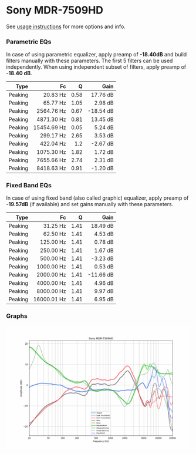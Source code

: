 # Sony MDR-7509HD
See [usage instructions](https://github.com/jaakkopasanen/AutoEq#usage) for more options and info.

### Parametric EQs
In case of using parametric equalizer, apply preamp of **-18.40dB** and build filters manually
with these parameters. The first 5 filters can be used independently.
When using independent subset of filters, apply preamp of **-18.40 dB**.

| Type    | Fc          |    Q | Gain      |
|--------:|------------:|-----:|----------:|
| Peaking | 20.83 Hz    | 0.58 | 17.76 dB  |
| Peaking | 65.77 Hz    | 1.05 | 2.98 dB   |
| Peaking | 2564.76 Hz  | 0.67 | -18.54 dB |
| Peaking | 4871.30 Hz  | 0.81 | 13.45 dB  |
| Peaking | 15454.69 Hz | 0.05 | 5.24 dB   |
| Peaking | 299.17 Hz   | 2.65 | 3.53 dB   |
| Peaking | 422.04 Hz   | 1.2  | -2.67 dB  |
| Peaking | 1075.30 Hz  | 1.82 | 1.72 dB   |
| Peaking | 7655.66 Hz  | 2.74 | 2.31 dB   |
| Peaking | 8418.63 Hz  | 0.91 | -1.20 dB  |

### Fixed Band EQs
In case of using fixed band (also called graphic) equalizer, apply preamp of **-19.57dB**
(if available) and set gains manually with these parameters.

| Type    | Fc          |    Q | Gain      |
|--------:|------------:|-----:|----------:|
| Peaking | 31.25 Hz    | 1.41 | 18.49 dB  |
| Peaking | 62.50 Hz    | 1.41 | 4.53 dB   |
| Peaking | 125.00 Hz   | 1.41 | 0.78 dB   |
| Peaking | 250.00 Hz   | 1.41 | 1.67 dB   |
| Peaking | 500.00 Hz   | 1.41 | -3.23 dB  |
| Peaking | 1000.00 Hz  | 1.41 | 0.53 dB   |
| Peaking | 2000.00 Hz  | 1.41 | -11.66 dB |
| Peaking | 4000.00 Hz  | 1.41 | 4.96 dB   |
| Peaking | 8000.00 Hz  | 1.41 | 9.97 dB   |
| Peaking | 16000.01 Hz | 1.41 | 6.95 dB   |

### Graphs
![](./Sony%20MDR-7509HD.png)
